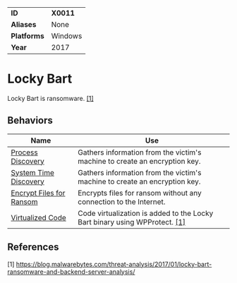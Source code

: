 |||
|---------|------------------------|
|**ID**|**X0011**|
|**Aliases**|None|
|**Platforms**|Windows|
|**Year**| 2017 |


Locky Bart
==========
Locky Bart is ransomware. [[1]](#1)

Behaviors
---------
|Name|Use|
|---------------------|-------------------------------------------------------|
|[Process Discovery](https://github.com/MBCProject/mbc-markdown/blob/master/discovery/process-discover.md) | Gathers information from the victim's machine to create an encryption key.|
|[System Time Discovery](https://github.com/MBCProject/mbc-markdown/blob/master/discovery/system-time-discover.md) | Gathers information from the victim's machine to create an encryption key.|
|[Encrypt Files for Ransom](https://github.com/MBCProject/mbc-markdown/blob/master/effects/encrypt-ransom.md) | Encrypts files for ransom without any connection to the Internet.|
|[Virtualized Code](https://github.com/MBCProject/mbc-markdown/blob/master/anti-static-analysis/virtualized-code.md) | Code virtualization is added to the Locky Bart binary using WPProtect. [[1]](#1)|

References
----------
<a name="1">[1]</a> https://blog.malwarebytes.com/threat-analysis/2017/01/locky-bart-ransomware-and-backend-server-analysis/
 